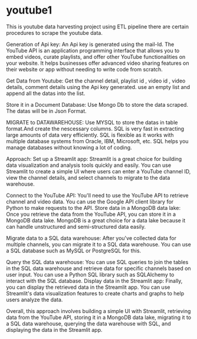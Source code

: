 # youtube1
This is youtube data harvesting project using ETL pipeline
there are certain procedures to scrape the youtube data.

Generation of Api key:
          An Api key is generated using the mail-Id. The YouTube API is an application programming interface that allows you to embed videos, curate playlists, and offer               other YouTube functionalities on your website. It helps businesses offer advanced video sharing features on their website or app without needing to write code from scratch.

Get Data from Youtube:
          Get the channel detail, playlist id , video id , video details, comment details using the Api key generated. use an empty list and append all the datas into the             list. 

Store it in a Document Database:
          Use Mongo Db to store the data scraped. The datas will be in Json Format.

MIGRATE to DATAWAREHOUSE:
          Use MYSQL to store the datas in table format.And create the nescessary columns. SQL is very fast in extracting large amounts of data very efficiently. SQL is                 flexible as it works with multiple database systems from Oracle, IBM, Microsoft, etc. SQL helps you manage databases without knowing a lot of coding.
          
Approach: 
Set up a Streamlit app: Streamlit is a great choice for building data visualization and analysis tools quickly and easily. You can use Streamlit to create a simple UI where users can enter a YouTube channel ID, view the channel details, and select channels to migrate to the data warehouse.

Connect to the YouTube API: You'll need to use the YouTube API to retrieve channel and video data. You can use the Google API client library for Python to make requests to the API.
Store data in a MongoDB data lake: Once you retrieve the data from the YouTube API, you can store it in a MongoDB data lake. MongoDB is a great choice for a data lake because it can handle unstructured and semi-structured data easily.

Migrate data to a SQL data warehouse: After you've collected data for multiple channels, you can migrate it to a SQL data warehouse. You can use a SQL database such as MySQL or PostgreSQL for this.

Query the SQL data warehouse: You can use SQL queries to join the tables in the SQL data warehouse and retrieve data for specific channels based on user input. You can use a Python SQL library such as SQLAlchemy to interact with the SQL database.
Display data in the Streamlit app: Finally, you can display the retrieved data in the Streamlit app. You can use Streamlit's data visualization features to create charts and graphs to help users analyze the data.

Overall, this approach involves building a simple UI with Streamlit, retrieving data from the YouTube API, storing it in a MongoDB data lake, migrating it to a SQL data warehouse, querying the data warehouse with SQL, and displaying the data in the Streamlit app.
